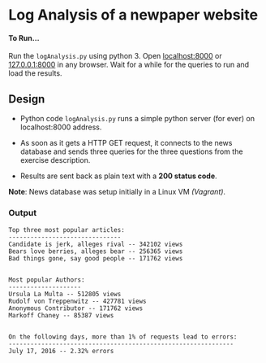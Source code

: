 # Log Analysis of a newpaper website

#### To Run...

Run the ```logAnalysis.py``` using python 3.
Open [localhost:8000](localhost:8000) or [127.0.0.1:8000](127.0.0.1:8000) in any browser.
Wait for a while for the queries to run and load the results.

## Design

- Python code ```logAnalysis.py``` runs a simple python server (for ever) on localhost:8000 address.

- As soon as it gets a HTTP GET request, it connects to the news database and sends three queries for the three questions from the exercise description.

- Results are sent back as plain text with a **200 status code**.

**Note**: News database was setup initially in a Linux VM _(Vagrant)_.

### Output

```plain
Top three most popular articles:
-------------------------------
Candidate is jerk, alleges rival -- 342102 views
Bears love berries, alleges bear -- 256365 views
Bad things gone, say good people -- 171762 views


Most popular Authors:
--------------------
Ursula La Multa -- 512805 views
Rudolf von Treppenwitz -- 427781 views
Anonymous Contributor -- 171762 views
Markoff Chaney -- 85387 views


On the following days, more than 1% of requests lead to errors:
--------------------------------------------------------------
July 17, 2016 -- 2.32% errors
```